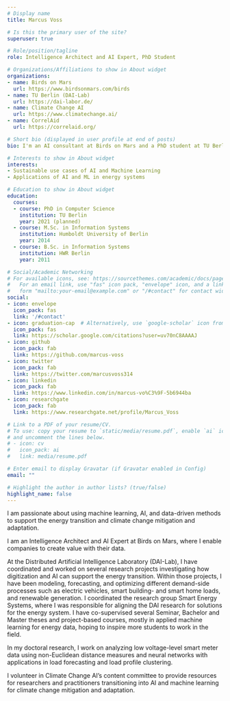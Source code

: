 ```yaml
---
# Display name
title: Marcus Voss

# Is this the primary user of the site?
superuser: true

# Role/position/tagline
role: Intelligence Architect and AI Expert, PhD Student

# Organizations/Affiliations to show in About widget
organizations:
- name: Birds on Mars
  url: https://www.birdsonmars.com/birds
- name: TU Berlin (DAI-Lab)
  url: https://dai-labor.de/
- name: Climate Change AI
  url: https://www.climatechange.ai/
- name: CorrelAid
  url: https://correlaid.org/

# Short bio (displayed in user profile at end of posts)
bio: I'm an AI consultant at Birds on Mars and a PhD student at TU Berlin in AI applications in the smart grid.

# Interests to show in About widget
interests:
- Sustainable use cases of AI and Machine Learning
- Applications of AI and ML in energy systems

# Education to show in About widget
education:
  courses:
  - course: PhD in Computer Science
    institution: TU Berlin
    year: 2021 (planned)
  - course: M.Sc. in Information Systems
    institution: Humboldt University of Berlin
    year: 2014
  - course: B.Sc. in Information Systems
    institution: HWR Berlin
    year: 2011

# Social/Academic Networking
# For available icons, see: https://sourcethemes.com/academic/docs/page-builder/#icons
#   For an email link, use "fas" icon pack, "envelope" icon, and a link in the
#   form "mailto:your-email@example.com" or "/#contact" for contact widget.
social:
- icon: envelope
  icon_pack: fas
  link: '/#contact'
- icon: graduation-cap  # Alternatively, use `google-scholar` icon from `ai` icon pack
  icon_pack: fas
  link: https://scholar.google.com/citations?user=uv70nC8AAAAJ
- icon: github
  icon_pack: fab
  link: https://github.com/marcus-voss
- icon: twitter
  icon_pack: fab
  link: https://twitter.com/marcusvoss314
- icon: linkedin
  icon_pack: fab
  link: https://www.linkedin.com/in/marcus-vo%C3%9F-5b6944ba
- icon: researchgate
  icon_pack: fab
  link: https://www.researchgate.net/profile/Marcus_Voss

# Link to a PDF of your resume/CV.
# To use: copy your resume to `static/media/resume.pdf`, enable `ai` icons in `params.toml`, 
# and uncomment the lines below.
# - icon: cv
#   icon_pack: ai
#   link: media/resume.pdf

# Enter email to display Gravatar (if Gravatar enabled in Config)
email: ""

# Highlight the author in author lists? (true/false)
highlight_name: false
---
```


I am passionate about using machine learning, AI, and data-driven methods to support the energy transition and climate change mitigation and adaptation.

I am an Intelligence Architect and AI Expert at Birds on Mars, where I enable companies to create value with their data.

At the Distributed Artificial Intelligence Laboratory (DAI-Lab), I have coordinated and worked on several research projects investigating how digitization and AI can support the energy transition. Within those projects, I have been modeling, forecasting, and optimizing different demand-side processes such as electric vehicles, smart building- and smart home loads, and renewable generation. I coordinated the research group Smart Energy Systems, where I was responsible for aligning the DAI research for solutions for the energy system. I have co-supervised several Seminar, Bachelor and Master theses and project-based courses, mostly in applied machine learning for energy data, hoping to inspire more students to work in the field.

In my doctoral research, I work on analyzing low voltage-level smart meter data using non-Euclidean distance measures and neural networks with applications in load forecasting and load profile clustering.

I volunteer in Climate Change AI’s content committee to provide resources for researchers and practitioners transitioning into AI and machine learning for climate change mitigation and adaptation.
